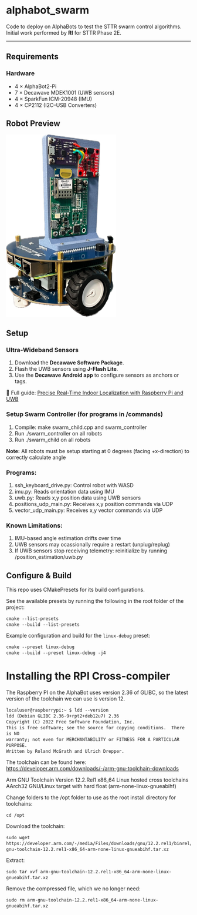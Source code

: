 # alphabot_swarm

Code to deploy on AlphaBots to test the STTR swarm control algorithms.  
Initial work performed by **RI** for STTR Phase 2E.

---

## Requirements

### Hardware
- 4 × AlphaBot2-Pi  
- 7 × Decawave MDEK1001 (UWB sensors)  
- 4 × SparkFun ICM-20948 (IMU)  
- 4 × CP2112 (I2C–USB Converters)  

## Robot Preview
<img src="./images/robot.png" alt="AlphaBot Robot" width="300"/>

## Setup

### Ultra-Wideband Sensors
1. Download the **Decawave Software Package**.  
2. Flash the UWB sensors using **J-Flash Lite**.  
3. Use the **Decawave Android app** to configure sensors as anchors or tags.  

📖 Full guide: [Precise Real-Time Indoor Localization with Raspberry Pi and UWB](https://medium.com/@newforestberlin/precise-realtime-indoor-localization-with-raspberry-pi-and-ultra-wideband-technology-decawave-191e4e2daa8c) 

### Setup Swarm Controller (for programs in /commands)
1. Compile: make swarm_child.cpp and swarm_controller
2. Run ./swarm_controller on all robots 
3. Run ./swarm_child on all robots

**Note:** All robots must be setup starting at 0 degrees (facing +x-direction) to correctly calculate angle 

### Programs:
1. ssh_keyboard_drive.py: Control robot with WASD
2. imu.py: Reads orientation data using IMU 
3. uwb.py: Reads x,y position data using UWB sensors
4. positions_udp_main.py: Receives x,y position commands via UDP
5. vector_udp_main.py: Receives x,y vector commands via UDP

### Known Limitations:
1. IMU-based angle estimation drifts over time
2. UWB sensors may ocassionally require a restart (unplug/replug)
3. If UWB sensors stop receiving telemetry: reinitialize by running /position_estimation/uwb.py


## Configure & Build
This repo uses CMakePresets for its build configurations.

See the available presets by running the following in the root folder of the project:
```
cmake --list-presets
cmake --build --list-presets
```
Example configuration and build for the `linux-debug` preset:
```
cmake --preset linux-debug
cmake --build --preset linux-debug -j4
```

# Installing the RPI Cross-compiler
The Raspberry PI on the AlphaBot uses version 2.36 of GLIBC, so the latest version of the toolchain we can use is version 12.
```
localuser@raspberrypi:~ $ ldd --version
ldd (Debian GLIBC 2.36-9+rpt2+deb12u7) 2.36
Copyright (C) 2022 Free Software Foundation, Inc.
This is free software; see the source for copying conditions.  There is NO
warranty; not even for MERCHANTABILITY or FITNESS FOR A PARTICULAR PURPOSE.
Written by Roland McGrath and Ulrich Drepper.
```

The toolchain can be found here: https://developer.arm.com/downloads/-/arm-gnu-toolchain-downloads

Arm GNU Toolchain
Version 12.2.Rel1
x86_64 Linux hosted cross toolchains
AArch32 GNU/Linux target with hard float (arm-none-linux-gnueabihf)

Change folders to the /opt folder to use as the root install directory for toolchains:
```
cd /opt
```
Download the toolchain:
```
sudo wget https://developer.arm.com/-/media/Files/downloads/gnu/12.2.rel1/binrel/arm-gnu-toolchain-12.2.rel1-x86_64-arm-none-linux-gnueabihf.tar.xz
```
Extract:
```
sudo tar xvf arm-gnu-toolchain-12.2.rel1-x86_64-arm-none-linux-gnueabihf.tar.xz
```
Remove the compressed file, which we no longer need:
```
sudo rm arm-gnu-toolchain-12.2.rel1-x86_64-arm-none-linux-gnueabihf.tar.xz
```

